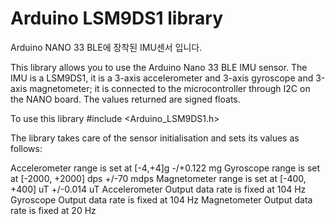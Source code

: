 # Arduino LSM9DS1 library

Arduino NANO 33 BLE에 장착된 IMU센서 입니다.


This library allows you to use the Arduino Nano 33 BLE IMU sensor. The IMU is a LSM9DS1, it is a 3-axis accelerometer and 3-axis gyroscope and 3-axis magnetometer; it is connected to the microcontroller through I2C on the NANO board. The values returned are signed floats.

To use this library
#include <Arduino_LSM9DS1.h>

The library takes care of the sensor initialisation and sets its values as follows:

Accelerometer range is set at [-4,+4]g -/+0.122 mg
Gyroscope range is set at [-2000, +2000] dps +/-70 mdps
Magnetometer range is set at [-400, +400] uT +/-0.014 uT
Accelerometer Output data rate is fixed at 104 Hz
Gyroscope Output data rate is fixed at 104 Hz
Magnetometer Output data rate is fixed at 20 Hz